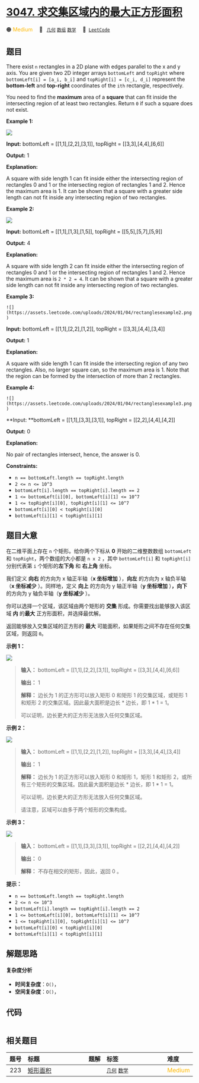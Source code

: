 # [3047. 求交集区域内的最大正方形面积](https://leetcode.com/problems/find-the-largest-area-of-square-inside-two-rectangles)

🟠 <font color=#ffb800>Medium</font>&emsp; 🔖&ensp; [`几何`](/leetcode/outline/tag/geometry.md) [`数组`](/leetcode/outline/tag/array.md) [`数学`](/leetcode/outline/tag/math.md)&emsp; 🔗&ensp;[`LeetCode`](https://leetcode.com/problems/find-the-largest-area-of-square-inside-two-rectangles)


## 题目

There exist `n` rectangles in a 2D plane with edges parallel to the x and y
axis. You are given two 2D integer arrays `bottomLeft` and `topRight` where
`bottomLeft[i] = [a_i, b_i]` and `topRight[i] = [c_i, d_i]` represent the
**bottom-left** and **top-right** coordinates of the `ith` rectangle,
respectively.

You need to find the **maximum** area of a **square** that can fit inside the
intersecting region of at least two rectangles. Return `0` if such a square
does not exist.



**Example 1:**

![](https://assets.leetcode.com/uploads/2024/01/05/example12.png)

**Input:** bottomLeft = [[1,1],[2,2],[3,1]], topRight = [[3,3],[4,4],[6,6]]

**Output:** 1

**Explanation:**

A square with side length 1 can fit inside either the intersecting region of
rectangles 0 and 1 or the intersecting region of rectangles 1 and 2. Hence the
maximum area is 1. It can be shown that a square with a greater side length
can not fit inside any intersecting region of two rectangles.

**Example 2:**

![](https://assets.leetcode.com/uploads/2024/07/15/diag.png)

**Input:** bottomLeft = [[1,1],[1,3],[1,5]], topRight = [[5,5],[5,7],[5,9]]

**Output:** 4

**Explanation:**

A square with side length 2 can fit inside either the intersecting region of
rectangles 0 and 1 or the intersecting region of rectangles 1 and 2. Hence the
maximum area is `2 * 2 = 4`. It can be shown that a square with a greater side
length can not fit inside any intersecting region of two rectangles.

**Example 3:**

` ![](https://assets.leetcode.com/uploads/2024/01/04/rectanglesexample2.png) `

**Input:** bottomLeft = [[1,1],[2,2],[1,2]], topRight = [[3,3],[4,4],[3,4]]

**Output:** 1

**Explanation:**

A square with side length 1 can fit inside the intersecting region of any two
rectangles. Also, no larger square can, so the maximum area is 1. Note that
the region can be formed by the intersection of more than 2 rectangles.

**Example 4:**

` ![](https://assets.leetcode.com/uploads/2024/01/04/rectanglesexample3.png) `

**Input:  **bottomLeft = [[1,1],[3,3],[3,1]], topRight = [[2,2],[4,4],[4,2]]

**Output:** 0

**Explanation:**

No pair of rectangles intersect, hence, the answer is 0.



**Constraints:**

  * `n == bottomLeft.length == topRight.length`
  * `2 <= n <= 10^3`
  * `bottomLeft[i].length == topRight[i].length == 2`
  * `1 <= bottomLeft[i][0], bottomLeft[i][1] <= 10^7`
  * `1 <= topRight[i][0], topRight[i][1] <= 10^7`
  * `bottomLeft[i][0] < topRight[i][0]`
  * `bottomLeft[i][1] < topRight[i][1]`


## 题目大意

在二维平面上存在 `n` 个矩形。给你两个下标从 **0** 开始的二维整数数组 `bottomLeft` 和 `topRight`，两个数组的大小都是
`n x 2` ，其中 `bottomLeft[i]` 和 `topRight[i]` 分别代表第 `i` 个矩形的**左下角** 和 **右上角**
坐标。

我们定义 **向右** 的方向为 x 轴正半轴（**x 坐标增加** ），**向左** 的方向为 x 轴负半轴（**x 坐标减少** ）。同样地，定义
**向上** 的方向为 y 轴正半轴（**y 坐标增加** ）**，向下** 的方向为 y 轴负半轴（**y 坐标减少** ）。

你可以选择一个区域，该区域由两个矩形的 **交集**  形成。你需要找出能够放入该区域 **内** 的**最大** 正方形面积，并选择最优解。

返回能够放入交集区域的正方形的 **最大** 可能面积，如果矩形之间不存在任何交集区域，则返回 `0`。



**示例 1：**

![](https://assets.leetcode.com/uploads/2024/01/05/example12.png)

> 
> 
> 
> 
> 
> **输入：** bottomLeft = [[1,1],[2,2],[3,1]], topRight = [[3,3],[4,4],[6,6]]
> 
> **输出：** 1
> 
> **解释：** 边长为 1 的正方形可以放入矩形 0 和矩形 1 的交集区域，或矩形 1 和矩形 2 的交集区域。因此最大面积是边长 * 边长，即 1 * 1 = 1。
> 
> 可以证明，边长更大的正方形无法放入任何交集区域。
> 
> 

**示例 2：**

![](https://assets.leetcode.com/uploads/2024/01/04/rectanglesexample2.png)

> 
> 
> 
> 
> 
> **输入：** bottomLeft = [[1,1],[2,2],[1,2]], topRight = [[3,3],[4,4],[3,4]]
> 
> **输出：** 1
> 
> **解释：** 边长为 1 的正方形可以放入矩形 0 和矩形 1，矩形 1 和矩形 2，或所有三个矩形的交集区域。因此最大面积是边长 * 边长，即 1 * 1 = 1。
> 
> 可以证明，边长更大的正方形无法放入任何交集区域。
> 
> 请注意，区域可以由多于两个矩形的交集构成。
> 
> 

**示例 3：**

![](https://assets.leetcode.com/uploads/2024/01/04/rectanglesexample3.png)

> 
> 
> 
> 
> 
> **输入：** bottomLeft = [[1,1],[3,3],[3,1]], topRight = [[2,2],[4,4],[4,2]]
> 
> **输出：** 0
> 
> **解释：** 不存在相交的矩形，因此，返回 0 。
> 
> 



**提示：**

  * `n == bottomLeft.length == topRight.length`
  * `2 <= n <= 10^3`
  * `bottomLeft[i].length == topRight[i].length == 2`
  * `1 <= bottomLeft[i][0], bottomLeft[i][1] <= 10^7`
  * `1 <= topRight[i][0], topRight[i][1] <= 10^7`
  * `bottomLeft[i][0] < topRight[i][0]`
  * `bottomLeft[i][1] < topRight[i][1]`


## 解题思路

#### 复杂度分析

- **时间复杂度**：`O()`，
- **空间复杂度**：`O()`，

## 代码

```javascript

```

## 相关题目

<!-- prettier-ignore -->
| 题号 | 标题 | 题解 | 标签 | 难度 |
| :------: | :------ | :------: | :------ | :------ |
| 223 | [矩形面积](https://leetcode.com/problems/rectangle-area) |  |  [`几何`](/leetcode/outline/tag/geometry.md) [`数学`](/leetcode/outline/tag/math.md) | <font color=#ffb800>Medium</font> |

<style>
.blue {
    background-color: #096dd9;
    padding: 0.25rem 0.5rem;
    margin: 0;
    font-size: 0.85em;
    border-radius: 3px;
    color: white;
    font-weight: 500;
}
table th:first-of-type { width: 10%; }
table th:nth-of-type(2) { width: 35%; }
table th:nth-of-type(3) { width: 10%; }
table th:nth-of-type(4) { width: 35%; }
table th:nth-of-type(5) { width: 10%; }
</style>
